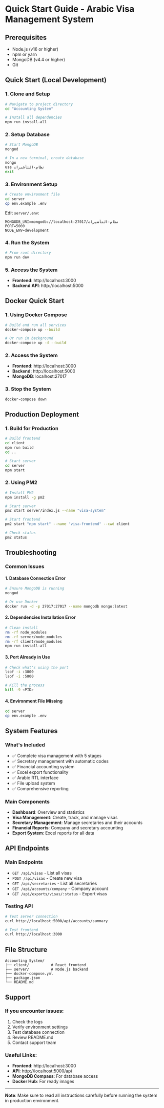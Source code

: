 # Quick Start Guide - Arabic Visa Management System

## Prerequisites
- Node.js (v16 or higher)
- npm or yarn
- MongoDB (v4.4 or higher)
- Git

## Quick Start (Local Development)

### 1. Clone and Setup
```bash
# Navigate to project directory
cd "Accounting System"

# Install all dependencies
npm run install-all
```

### 2. Setup Database
```bash
# Start MongoDB
mongod

# In a new terminal, create database
mongo
use نظام-التأشيرات
exit
```

### 3. Environment Setup
```bash
# Create environment file
cd server
cp env.example .env
```

Edit `server/.env`:
```env
MONGODB_URI=mongodb://localhost:27017/نظام-التأشيرات
PORT=5000
NODE_ENV=development
```

### 4. Run the System
```bash
# From root directory
npm run dev
```

### 5. Access the System
- **Frontend**: http://localhost:3000
- **Backend API**: http://localhost:5000

## Docker Quick Start

### 1. Using Docker Compose
```bash
# Build and run all services
docker-compose up --build

# Or run in background
docker-compose up -d --build
```

### 2. Access the System
- **Frontend**: http://localhost:3000
- **Backend**: http://localhost:5000
- **MongoDB**: localhost:27017

### 3. Stop the System
```bash
docker-compose down
```

## Production Deployment

### 1. Build for Production
```bash
# Build frontend
cd client
npm run build
cd ..

# Start server
cd server
npm start
```

### 2. Using PM2
```bash
# Install PM2
npm install -g pm2

# Start server
pm2 start server/index.js --name "visa-system"

# Start frontend
pm2 start "npm start" --name "visa-frontend" --cwd client

# Check status
pm2 status
```

## Troubleshooting

### Common Issues

#### 1. Database Connection Error
```bash
# Ensure MongoDB is running
mongod

# Or use Docker
docker run -d -p 27017:27017 --name mongodb mongo:latest
```

#### 2. Dependencies Installation Error
```bash
# Clean install
rm -rf node_modules
rm -rf server/node_modules
rm -rf client/node_modules
npm run install-all
```

#### 3. Port Already in Use
```bash
# Check what's using the port
lsof -i :3000
lsof -i :5000

# Kill the process
kill -9 <PID>
```

#### 4. Environment File Missing
```bash
cd server
cp env.example .env
```

## System Features

### What's Included
- ✅ Complete visa management with 5 stages
- ✅ Secretary management with automatic codes
- ✅ Financial accounting system
- ✅ Excel export functionality
- ✅ Arabic RTL interface
- ✅ File upload system
- ✅ Comprehensive reporting

### Main Components
- **Dashboard**: Overview and statistics
- **Visa Management**: Create, track, and manage visas
- **Secretary Management**: Manage secretaries and their accounts
- **Financial Reports**: Company and secretary accounting
- **Export System**: Excel reports for all data

## API Endpoints

### Main Endpoints
- `GET /api/visas` - List all visas
- `POST /api/visas` - Create new visa
- `GET /api/secretaries` - List all secretaries
- `GET /api/accounts/company` - Company account
- `GET /api/exports/visas/:status` - Export visas

### Testing API
```bash
# Test server connection
curl http://localhost:5000/api/accounts/summary

# Test frontend
curl http://localhost:3000
```

## File Structure
```
Accounting System/
├── client/          # React frontend
├── server/          # Node.js backend
├── docker-compose.yml
├── package.json
└── README.md
```

## Support

### If you encounter issues:
1. Check the logs
2. Verify environment settings
3. Test database connection
4. Review README.md
5. Contact support team

### Useful Links:
- **Frontend**: http://localhost:3000
- **API**: http://localhost:5000/api
- **MongoDB Compass**: For database access
- **Docker Hub**: For ready images

---

**Note**: Make sure to read all instructions carefully before running the system in production environment. 